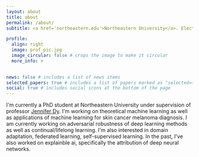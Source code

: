 ```yaml
---
layout: about
title: about
permalink: /about/
subtitle: <a href='northeastern.edu'>Northeastern University</a>. Electrical and Computer Engineering Department, PhD

profile:
  align: right
  image: prof_pic.jpg
  image_circular: false # crops the image to make it circular
  more_info: >
    

news: false # includes a list of news items
selected_papers: true # includes a list of papers marked as "selected={true}"
social: true # includes social icons at the bottom of the page
---
```


I'm currently a PhD student at Northeastern University under supervision of professor <a href='https://mllabneu.github.io'>Jennifer Dy</a>. I'm working on theoretical machine learning as well as applications of machine learning for skin cancer melanoma diagnosis. 
I am currently working on adversarial robustness of deep learning methods as well as continual/lifelong learning. I'm also interested in domain adaptation, federated learning, self-supervised learning. In the past, I've also worked on explainble ai, specifically the attribution of deep neural networks.
